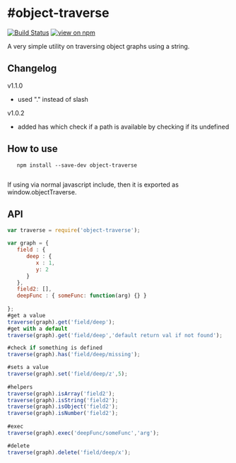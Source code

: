 #object-traverse
==============
[![Build Status](https://travis-ci.org/wmira/object-traverse.svg?branch=master)](https://travis-ci.org/wmira/object-traverse)
[![view on npm](http://img.shields.io/npm/v/object-traverse.svg)](https://www.npmjs.org/package/object-traverse)

A very simple utility on traversing object graphs using a string.

## Changelog
v1.1.0
* used "." instead of slash

v1.0.2
* added has which check if a path is available by checking if its undefined

## How to use

```
   npm install --save-dev object-traverse
   
```

If using via normal javascript include, then it is exported as window.objectTraverse.

## API

```javascript
var traverse = require('object-traverse');

var graph = {  
   field : {
      deep : {
         x : 1,
         y: 2
      }
   },
   field2: [],
   deepFunc : { someFunc: function(arg) {} }
   
};
#get a value
traverse(graph).get('field/deep');
#get with a default
traverse(graph).get('field/deep','default return val if not found'); 

#check if something is defined
traverse(graph).has('field/deep/missing');

#sets a value
traverse(graph).set('field/deep/z',5);
   
#helpers
traverse(graph).isArray('field2');
traverse(graph).isString('field2');
traverse(graph).isObject('field2');
traverse(graph).isNumber('field2');
          
#exec
traverse(graph).exec('deepFunc/someFunc','arg');         

#delete
traverse(graph).delete('field/deep/x');
 
```


